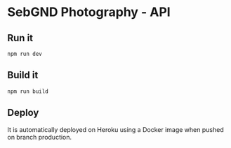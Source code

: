 # SebGND Photography - API
## Run it
```shell
npm run dev
```

## Build it
```shell
npm run build
```

## Deploy
It is automatically deployed on Heroku using a Docker image when pushed on branch production.
